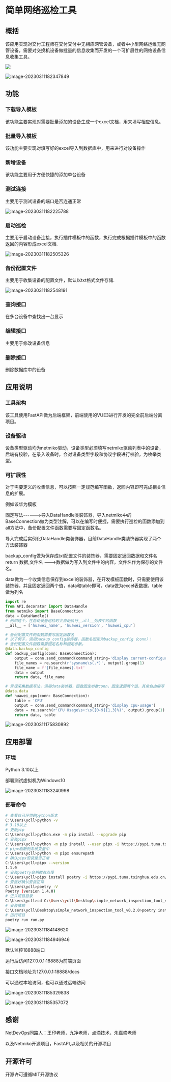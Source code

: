 # 简单网络巡检工具

## 概括

该应用实现对交付工程师在交付交付中无相应网管设备，或者中小型网络运维无网管设备，需要对交换机设备做批量的信息收集而开发的一个可扩展性的网络设备信息收集工具。

![](https://github.com/liuyuanchengweb/simple_network_inspection_tool/blob/main/static/image/image-20230311173710167.png)

![image-20230311182347849](https://github.com/liuyuanchengweb/simple_network_inspection_tool/blob/main/static/image/image-20230311182347849.png)

## 功能

### 下载导入模板

该功能主要实现对需要批量添加的设备生成一个excel文档，用来填写相应信息。

### 批量导入模板

该功能主要实现对填写好的excel导入到数据库中，用来进行对设备操作

### 新增设备

该功能主要用于方便快捷的添加单台设备

### 测试连接

主要用于测试设备的端口是否连通正常

![image-20230311182225788](https://github.com/liuyuanchengweb/simple_network_inspection_tool/blob/main/static/image/image-20230311182225788.png)

### 启动巡检

主要用于启动设备连接，执行插件模板中的函数，执行完成根据插件模板中的函数返回的内容形成excel文档.

![image-20230311182505326](https://github.com/liuyuanchengweb/simple_network_inspection_tool/blob/main/static/image/image-20230311182505326.png)

### 备份配置文件

主要用于收集设备的配置文件，默认以txt格式文件存储.

![image-20230311182548191](https://github.com/liuyuanchengweb/simple_network_inspection_tool/blob/main/static/image/image-20230311182548191.png)

### 查询接口

在多台设备中查找出一台显示

### 编辑接口

主要用于修改设备信息

### 删除接口

删除数据库中的设备

## 应用说明

### 工具架构

该工具使用FastAPI做为后端框架，前端使用的VUE3进行开发的完全前后端分离项目。

### 设备驱动

设备类型驱动均为netmiko驱动，设备类型必须填写netmiko驱动列表中的设备，后端有校验，在录入设备时，会对设备类型字段和协议字段进行校验，为枚举类型。

### 可扩展性

对于需要定义的收集信息，可以按照一定规范编写函数，返回内容即可完成相关信息的扩展。

例如该华为模板

固定写法------>导入DataHandle类装饰器，导入netmiko中的BaseConnection做为类型注解，可以在编写时便捷，需要执行巡检的函数添加到all方法中，备份配置文件函数需要写固定函数名。

导入完成后实例化DataHandle类装饰器，目前DataHandle类装饰器实现了两个方法装饰器

backup_config做为保存成txt配置文件的装饰器，需要固定返回数据和文件名  return 数据,文件名 --->数据做为写入到文件中的内容，文件名作为保存的文件名。

data做为一个收集信息保存到excel的装饰器，在开发模板函数时，只需要使用该装饰器，并且固定返回两个值，data和table即可，data做为excel表数据，table做为列名

~~~python
import re
from API.decorator import DataHandle
from netmiko import BaseConnection
data = DataHandle()
# 例如这个，在启动设备巡检时会自动执行__all__列表中的函数
__all__ = ['huawei_name', 'huawei_version', 'huawei_cpu']

# 备份配置文件的函数需要写固定函数名
# 以下例子，调用backup_config装饰器，函数名固定为backup_config（conn）：
# 备份配置文件函数需要固定名称和固定参数。
@data.backup_config
def backup_config(conn: BaseConnection):
    output = conn.send_command(command_string='display current-configuration')
    file_names = re.search(r'sysname\s(.*)', output).group(1)
    file_name = f'{file_names}.txt'
    data = output
    return data, file_name

# 常规采集数据写法，调用data装饰器，函数固定参数conn，固定返回两个值，其余自由编写
@data.data
def huawei_cpu(conn: BaseConnection):
    table = 'CPU'
    output = conn.send_command(command_string='display cpu-usage')
    data = re.search(r'CPU Usage\s+:\s([0-9]{1,3}%)', output).group(1)
    return data, table
~~~



![image-20230311175830892](https://github.com/liuyuanchengweb/simple_network_inspection_tool/blob/main/static/image/image-20230311175830892.png)



## 应用部署

### 环境

Python 3.10以上

部署测试虚拟机为Windows10

![image-20230311183240998](https://github.com/liuyuanchengweb/simple_network_inspection_tool/blob/main/static/image/image-20230311183240998.png)

### 部署命令

~~~sh
# 查看自己环境的python版本
C:\Users\ycll>python -v
# 3.10以上
# 更新pip
C:\Users\ycll>python.exe -m pip install --upgrade pip
# 安装pipx
C:\Users\ycll>python -m pip install --user pipx -i https://pypi.tuna.tsinghua.edu.cn/simple
# pipx刷新到系统变量中
C:\Users\ycll>python -m pipx ensurepath
# 确认pipx安装是否正常
C:\Users\ycll>pipx --version
1.1.0
# 安装poetry会稍微有点慢
C:\Users\ycll>pipx install poetry -i https://pypi.tuna.tsinghua.edu.cn/simple
# 安装好确认安装正常
C:\Users\ycll>poetry -V
Poetry (version 1.4.0)
# 进入项目目录
C:\Users\ycll>cd C:\Users\ycll\Desktop\simple_network_inspection_tool_v0.2.0
# 安装依赖
C:\Users\ycll\Desktop\simple_network_inspection_tool_v0.2.0>poetry install
# 运行项目
poetry run run.py
~~~

![image-20230311184148620](https://github.com/liuyuanchengweb/simple_network_inspection_tool/blob/main/static/image/image-20230311184148620.png)

![image-20230311184946946](https://github.com/liuyuanchengweb/simple_network_inspection_tool/blob/main/static/image/image-20230311184946946.png)

默认监控18888端口

运行后访问127.0.0.1:18888为前端页面

接口文档地址为127.0.0.1:18888/docs

可以通过本地访问，也可以通过远端访问

![image-20230311185329838](https://github.com/liuyuanchengweb/simple_network_inspection_tool/blob/main/static/image/image-20230311185329838.png)

![image-20230311185357072](https://github.com/liuyuanchengweb/simple_network_inspection_tool/blob/main/static/image/image-20230311185357072.png)

## 感谢

NetDevOps同路人：王印老师，九净老师，点滴技术，朱嘉盛老师

以及Netmiko开源项目，FastAPI,以及相关的开源项目
## 开源许可
开源许可遵循MIT开源协议
